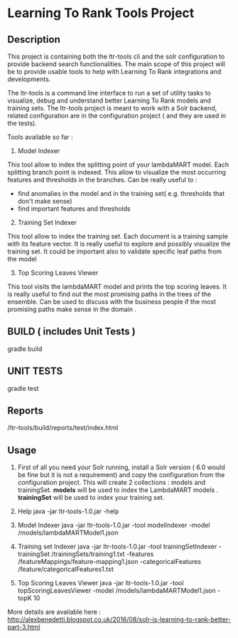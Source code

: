 # Learning To Rank Tools Project

## Description
This project is containing both the ltr-tools cli and the solr configuration to provide backend search functionalities.
The main scope of this project will be to provide usable tools to help with Learning To Rank integrations and developments.

The ltr-tools is a command line interface to run a set of utility tasks to visualize, debug and understand better Learning To Rank models and training sets.
The ltr-tools project is meant to work with a Solr backend, related configuration are in the configuration project ( and they are used in the tests).

Tools available so far :

1) Model Indexer

This tool allow to index the splitting point of your lambdaMART model.
Each splitting branch point is indexed.
This allow to visualize the most occurring features and thresholds in the branches.
Can be really useful to :
- find anomalies in the model and in the training set( e.g. thresholds that don't make sense)
- find important features and thresholds

2) Training Set Indexer

This tool allow to index the training set.
Each document is a training sample with its feature vector.
It is really useful to explore and possibly visualize the training set.
It could be important also to validate specific leaf paths from the model

3) Top Scoring Leaves Viewer

This tool visits the lambdaMART model and prints the top scoring leaves.
It is really useful to find out the most promising paths in the trees of the ensemble.
Can be used to discuss with the business people if the most promising paths make sense in the domain .

## BUILD ( includes Unit Tests )
gradle build

## UNIT TESTS
gradle test

## Reports
/ltr-tools/build/reports/test/index.html

## Usage 
1) First of all you need your Solr running, install a Solr version ( 6.0 would be fine but it is not a requirement)
   and copy the configuration from the configuration project.
   This will create 2 collections : models and trainingSet.
   **models** will be used to index the LambdaMART models .
   **trainingSet** will be used to index your training set.

2) Help
   java -jar ltr-tools-1.0.jar -help

3) Model Indexer
   java -jar ltr-tools-1.0.jar -tool modelIndexer -model /models/lambdaMARTModel1.json  

4) Training set Indexer
   java -jar ltr-tools-1.0.jar -tool trainingSetIndexer -trainingSet /trainingSets/training1.txt -features /featureMappings/feature-mapping1.json -categoricalFeatures /feature/categoricalFeatures1.txt
   
5) Top Scoring Leaves Viewer
   java -jar ltr-tools-1.0.jar -tool topScoringLeavesViewer -model /models/lambdaMARTModel1.json -topK 10  

More details are available here : http://alexbenedetti.blogspot.co.uk/2016/08/solr-is-learning-to-rank-better-part-3.html